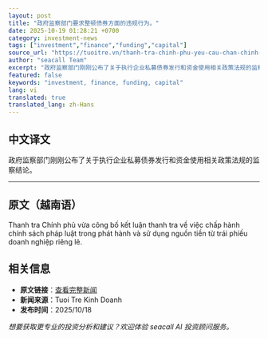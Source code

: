 ```yaml
---
layout: post
title: "政府监察部门要求整顿债券方面的违规行为。"
date: 2025-10-19 01:28:21 +0700
category: investment-news
tags: ["investment","finance","funding","capital"]
source_url: "https://tuoitre.vn/thanh-tra-chinh-phu-yeu-cau-chan-chinh-cac-vi-pham-ve-trai-phieu-20251018184618178.htm"
author: "seacall Team"
excerpt: "政府监察部门刚刚公布了关于执行企业私募债券发行和资金使用相关政策法规的监察结论。..."
featured: false
keywords: "investment, finance, funding, capital"
lang: vi
translated: true
translated_lang: zh-Hans
---
```


## 中文译文

政府监察部门刚刚公布了关于执行企业私募债券发行和资金使用相关政策法规的监察结论。

---

## 原文（越南语）

Thanh tra Chính phủ vừa công bố kết luận thanh tra về việc chấp hành chính sách pháp luật trong phát hành và sử dụng nguồn tiền từ trái phiếu doanh nghiệp riêng lẻ.

## 相关信息

- **原文链接**：[查看完整新闻](https://tuoitre.vn/thanh-tra-chinh-phu-yeu-cau-chan-chinh-cac-vi-pham-ve-trai-phieu-20251018184618178.htm)
- **新闻来源**：Tuoi Tre Kinh Doanh
- **发布时间**：2025/10/18

*想要获取更专业的投资分析和建议？欢迎体验 seacall AI 投资顾问服务。*